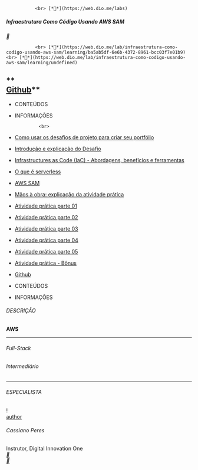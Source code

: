                <br> [**](https://web.dio.me/labs)

##### Infraestrutura Como Código Usando AWS SAM

**

               <br> [**](https://web.dio.me/lab/infraestrutura-como-codigo-usando-aws-sam/learning/ba5ab5df-6e6b-4372-8961-bcc03f7e01b9)               <br> [**](https://web.dio.me/lab/infraestrutura-como-codigo-usando-aws-sam/learning/undefined)

## **               <br> [Github](https://github.com/cassianobrexbit/dio-live-SAM)**

- CONTEÚDOS
- INFORMAÇÕES

               <br> 
- [Como usar os desafios de projeto para criar seu portfólio](https://web.dio.me/lab/infraestrutura-como-codigo-usando-aws-sam/learning/c4f4ec4b-b631-4ca9-b35f-a002881dc578)               <br> 
- [Introdução e explicação do Desafio](https://web.dio.me/lab/infraestrutura-como-codigo-usando-aws-sam/learning/3aa708a0-2701-4c47-99d5-2fb0da279845)               <br> 
- [Infrastructures as Code (IaC) - Abordagens, benefícios e ferramentas](https://web.dio.me/lab/infraestrutura-como-codigo-usando-aws-sam/learning/349a5e2f-bbd3-4e2f-907e-05de1dfa27a3)               <br> 
- [O que é serverless](https://web.dio.me/lab/infraestrutura-como-codigo-usando-aws-sam/learning/f43b63c1-1774-4ca2-ac9d-9396024a6676)               <br> 
- [AWS SAM](https://web.dio.me/lab/infraestrutura-como-codigo-usando-aws-sam/learning/31c5304b-74c2-4e30-b259-6014c834680d)               <br> 
- [Mãos à obra: explicação da atividade prática](https://web.dio.me/lab/infraestrutura-como-codigo-usando-aws-sam/learning/44feccbb-87d7-436a-9923-7f90dd77b21c)               <br> 
- [Atividade prática parte 01](https://web.dio.me/lab/infraestrutura-como-codigo-usando-aws-sam/learning/96188e83-3756-4a0b-b687-0adc6bae680f)               <br> 
- [Atividade prática parte 02](https://web.dio.me/lab/infraestrutura-como-codigo-usando-aws-sam/learning/ca928fc5-8d34-4177-bfa9-9d064d5bf1ac)               <br>
- [Atividade prática parte 03](https://web.dio.me/lab/infraestrutura-como-codigo-usando-aws-sam/learning/3a0556a8-761c-4b24-88f7-9a806fcda719)               <br> 
- [Atividade prática parte 04](https://web.dio.me/lab/infraestrutura-como-codigo-usando-aws-sam/learning/36eb6c45-2895-404a-91c8-8a4bb676948e)               <br> 
- [Atividade prática parte 05](https://web.dio.me/lab/infraestrutura-como-codigo-usando-aws-sam/learning/20d88182-c452-4137-bf5b-d366ea444d39)               <br>
- [Atividade prática - Bônus](https://web.dio.me/lab/infraestrutura-como-codigo-usando-aws-sam/learning/ba5ab5df-6e6b-4372-8961-bcc03f7e01b9)               <br> 
- [Github](https://web.dio.me/lab/infraestrutura-como-codigo-usando-aws-sam/learning/a9abb1f0-e962-4145-8c4f-2c806a8ec36b)



- CONTEÚDOS
- INFORMAÇÕES

###### DESCRIÇÃO



**AWS**

------

###### Full-Stack

###### Intermediário

------

###### ESPECIALISTA

!               <br> [author](https://hermes.digitalinnovation.one/users/author/photos/38e0cb81-9697-43c4-8a07-eba1bca6fa6b.jpg)

###### Cassiano Peres

Instrutor, Digital Innovation One               <br> [**](https://www.linkedin.com/in/cassiano-ricardo-de-oliveira-peres-41bb86100/)                <br> [**](https://github.com/cassianobrexbit/)

